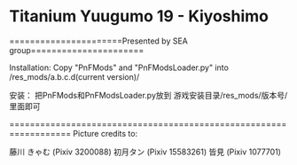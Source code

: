 ﻿# Titanium Yuugumo 19 - Kiyoshimo

======================Presented by SEA group======================

Installation: 
Copy "PnFMods" and "PnFModsLoader.py" into /res_mods/a.b.c.d(current version)/

安装：
把PnFMods和PnFModsLoader.py放到
游戏安装目录/res_mods/版本号/ 
里面即可

==================================================================
Picture credits to:

藤川
きゃむ 		(Pixiv 3200088)
初月タン	(Pixiv 15583261)
皆見 		(Pixiv 1077701)